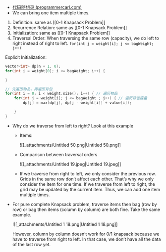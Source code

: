 - [代码随想录 (programmercarl.com)](https://www.programmercarl.com/%E8%83%8C%E5%8C%85%E9%97%AE%E9%A2%98%E7%90%86%E8%AE%BA%E5%9F%BA%E7%A1%80%E5%AE%8C%E5%85%A8%E8%83%8C%E5%8C%85.html#%E7%AE%97%E6%B3%95%E5%85%AC%E5%BC%80%E8%AF%BE)
- We can bring one item multiple times.

1. Definition: same as [[0-1 Knapsack Problem]]
2. Recurrence Relation: same as [[0-1 Knapsack Problem]]
3. Initialization: same as [[0-1 Knapsack Problem]]
4. Traversal Order: When traversing the same row (capacity), we do left to right instead of right to left. `for(int j = weight[i]; j <= bagWeight; j++)`

Explicit Initialization:

```cpp
vector<int> dp(n + 1, 0);
for(int i = weight[0]; i <= bagWeight; i++) {
	
}
```

```cpp
// 先遍历物品，再遍历背包
for(int i = 0; i < weight.size(); i++) { // 遍历物品
    for(int j = weight[i]; j <= bagWeight ; j++) { // 遍历背包容量
        dp[j] = max(dp[j], dp[j - weight[i]] + value[i]);

    }
}
```

- Why do we traverse from left to right? Look at this example
    - Items:
        
        ![[_attachments/Untitled 50.png|Untitled 50.png]]
        
    - Comparison between traversal orders
        
        ![[_attachments/Untitled 19.jpeg|Untitled 19.jpeg]]
        
    - If we traverse from right to left, we only consider the previous row. Grids in the same row don’t affect each other. That’s why we only consider the item for one time. If we traverse from left to right, the grid may be updated by the current item. Thus, we can add one item multiple times.
- For pure complete Knapsack problem, traverse items then bag (row by row) or bag then items (column by column) are both fine. Take the same example.
    
    ![[_attachments/Untitled 1 18.png|Untitled 1 18.png]]
    
    However, column by column doesn’t work for 0/1 knapsack because we have to traverse from right to left. In that case, we don’t have all the data of the last row yet.